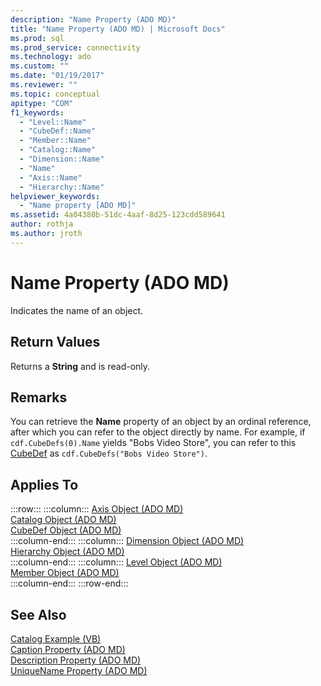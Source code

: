 ```yaml
---
description: "Name Property (ADO MD)"
title: "Name Property (ADO MD) | Microsoft Docs"
ms.prod: sql
ms.prod_service: connectivity
ms.technology: ado
ms.custom: ""
ms.date: "01/19/2017"
ms.reviewer: ""
ms.topic: conceptual
apitype: "COM"
f1_keywords: 
  - "Level::Name"
  - "CubeDef::Name"
  - "Member::Name"
  - "Catalog::Name"
  - "Dimension::Name"
  - "Name"
  - "Axis::Name"
  - "Hierarchy::Name"
helpviewer_keywords: 
  - "Name property [ADO MD]"
ms.assetid: 4a04380b-51dc-4aaf-8d25-123cdd589641
author: rothja
ms.author: jroth
---
```

# Name Property (ADO MD)
Indicates the name of an object.  
  
## Return Values  
 Returns a **String** and is read-only.  
  
## Remarks  
 You can retrieve the **Name** property of an object by an ordinal reference, after which you can refer to the object directly by name. For example, if `cdf.CubeDefs(0).Name` yields "Bobs Video Store", you can refer to this [CubeDef](./cubedef-object-ado-md.md) as `cdf.CubeDefs("Bobs Video Store")`.  
  
## Applies To  

:::row:::
    :::column:::
        [Axis Object (ADO MD)](./axis-object-ado-md.md)  
        [Catalog Object (ADO MD)](./catalog-object-ado-md.md)  
        [CubeDef Object (ADO MD)](./cubedef-object-ado-md.md)  
    :::column-end:::
    :::column:::
        [Dimension Object (ADO MD)](./dimension-object-ado-md.md)  
        [Hierarchy Object (ADO MD)](./hierarchy-object-ado-md.md)  
    :::column-end:::
    :::column:::
        [Level Object (ADO MD)](./level-object-ado-md.md)  
        [Member Object (ADO MD)](./member-object-ado-md.md)  
    :::column-end:::
:::row-end:::

## See Also  
 [Catalog Example (VB)](./catalog-example-vb.md)   
 [Caption Property (ADO MD)](./caption-property-ado-md.md)   
 [Description Property (ADO MD)](./description-property-ado-md.md)   
 [UniqueName Property (ADO MD)](./uniquename-property-ado-md.md)